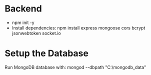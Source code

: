 # Backend
- npm init -y
- Install dependencies: npm install express mongoose cors bcrypt jsonwebtoken socket.io

# Setup the Database
Run MongoDB database with: mongod --dbpath "C:\mongodb_data"